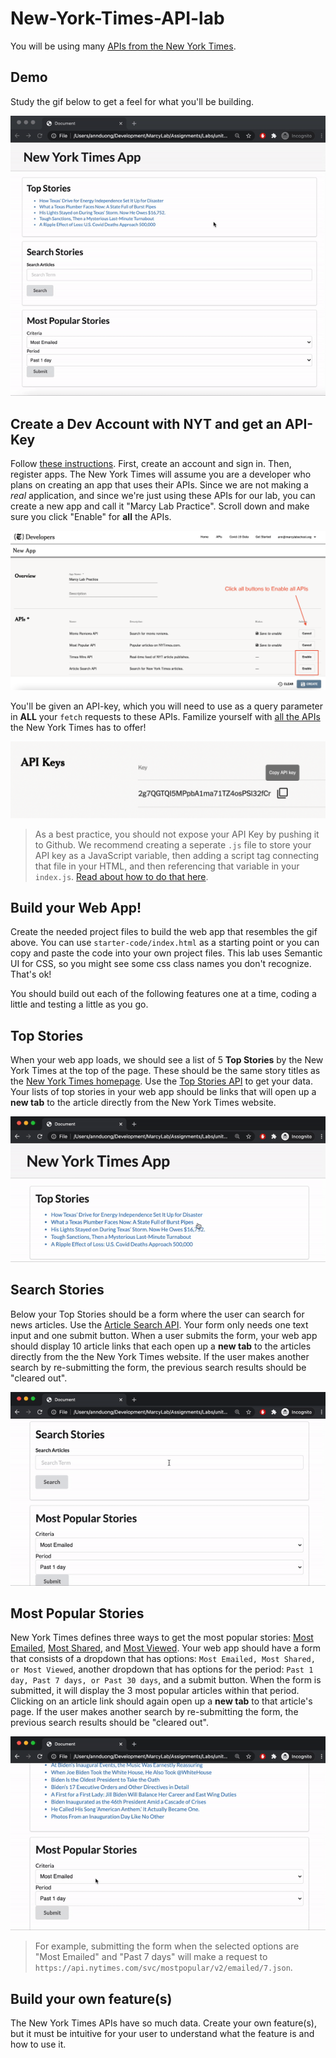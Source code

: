# New-York-Times-API-lab

You will be using many [APIs from the New York Times](https://developer.nytimes.com/). 

## Demo

Study the gif below to get a feel for what you'll be building.

![demo](./assets/app.gif)

## Create a Dev Account with NYT and get an API-Key

Follow [these instructions](https://developer.nytimes.com/get-started). First, create an account and sign in. Then, register apps. The New York Times will assume you are a developer who plans on creating an app that uses their APIs. Since we are not making a _real_ application, and since we're just using these APIs for our lab, you can create a new app and call it "Marcy Lab Practice". Scroll down and make sure you click "Enable" for **all** the APIs. 

![api](./assets/apps.png)

You'll be given an API-key, which you will need to use as a query parameter in **ALL** your `fetch` requests to these APIs. Familize yourself with [all the APIs](https://developer.nytimes.com/apis) the New York Times has to offer!

![apikey](./assets/apikey.png)


> As a best practice, you should not expose your API Key by pushing it to Github. We recommend creating a seperate `.js` file to store your API key as a JavaScript variable, then adding a script tag connecting that file in your HTML, and then referencing that variable in your `index.js`. [Read about how to do that here](https://dev.to/ptprashanttripathi/how-to-hide-api-key-in-github-repo-2ik9).

## Build your Web App!

Create the needed project files to build the web app that resembles the gif above. You can use `starter-code/index.html` as a starting point or you can copy and paste the code into your own project files. This lab uses Semantic UI for CSS, so you might see some css class names you don't recognize. That's ok! 

You should build out each of the following features one at a time, coding a little and testing a little as you go.

## Top Stories

When your web app loads, we should see a list of 5 **Top Stories** by the New York Times at the top of the page. These should be the same story titles as the [New York Times homepage](https://www.nytimes.com/). Use the [Top Stories API](https://developer.nytimes.com/docs/top-stories-product/1/overview) to get your data. Your lists of top stories in your web app should be links that will open up a **new tab** to the article directly from the New York Times website. 

![feature1](./assets/feature1.gif)

## Search Stories

Below your Top Stories should be a form where the user can search for news articles. Use the [Article Search API](https://developer.nytimes.com/docs/articlesearch-product/1/routes/articlesearch.json/get). Your form only needs one text input and one submit button. When a user submits the form, your web app should display 10 article links that each open up a **new tab** to the articles directly from the the New York Times website. If the user makes another search by re-submitting the form, the previous search results should be "cleared out". 

![feature2](./assets/feature2.gif)

## Most Popular Stories

New York Times defines three ways to get the most popular stories: [Most Emailed](https://developer.nytimes.com/docs/most-popular-product/1/routes/emailed/%7Bperiod%7D.json/get), [Most Shared](https://developer.nytimes.com/docs/most-popular-product/1/routes/shared/%7Bperiod%7D.json/get), and [Most Viewed](https://developer.nytimes.com/docs/most-popular-product/1/routes/viewed/%7Bperiod%7D.json/get). Your web app should have a form that consists of a dropdown that has options: `Most Emailed, Most Shared, or Most Viewed`, another dropdown that has options for the period: `Past 1 day, Past 7 days, or Past 30 days`, and a submit button. When the form is submitted, it will display the 3 most popular articles within that period. Clicking on an article link should again open up a **new tab** to that article's page. If the user makes another search by re-submitting the form, the previous search results should be "cleared out". 

![feature3](./assets/feature3.gif)

> For example, submitting the form when the selected options are "Most Emailed" and "Past 7 days" will make a request to `https://api.nytimes.com/svc/mostpopular/v2/emailed/7.json`. 

## Build your own feature(s)

The New York Times APIs have so much data. Create your own feature(s), but it must be intuitive for your user to understand what the feature is and how to use it. 
